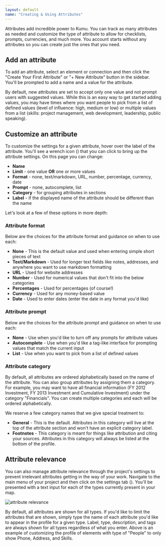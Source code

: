 ```yaml
---
layout: default
name: "Creating & Using Attributes"
---
```


Attributes add incredible power to Kumu. You can track as many attributes as needed and customize the type of attribute to allow for checklists, prompts, currencies, and much more. You account starts without any attributes so you can create just the ones that you need.

## Add an attribute
To add an attribute, select an element or connection and then click the "Create Your First Attribute" or "+ New Attribute" button in the sidebar. You'll be prompted to add a name and a value for the attribute.

By default, new attributes are set to accept only one value and not prompt users with suggested values. While this is an easy way to get started adding values, you may have times where you want people to pick from a list of defined values (level of influence: high, medium or low) or multiple values from a list (skills: project management, web development, leadership, public speaking).

## Customize an attribute
To customize the settings for a given attribute, hover over the label of the attribute. You'll see a wrench icon (<i class="fa fa-wrench"></i>) that you can click to bring up the attribute settings. On this page you can change:

- **Name**
- **Limit** - one value **OR** one or more values
- **Format** - none, text/markdown, URL, number, percentage, currency, date
- **Prompt** - none, autocomplete, list
- **Category** - for grouping attributes in sections
- **Label** - if the displayed name of the attribute should be different than the name



Let's look at a few of these options in more depth:

### Attribute format
Below are the choices for the attribute format and guidance on when to use each:

- **None** - This is the default value and used when entering simple short pieces of text
- **Text/Markdown** - Used for longer text fields like notes, addresses, and anywhere you want to use markdown formatting
- **URL** - Used for website addresses
- **Number** - Used for numerical values that don't fit into the below categories
- **Percentages** -  Used for percentages (of course!)
- **Currency** - Used for any money-based value
- **Date** - Used to enter dates (enter the date in any format you'd like)

### Attribute prompt
Below are the choices for the attribute prompt and guidance on when to use each:

- **None** - Use when you'd like to turn off any prompts for attribute values
- **Autocomplete** - Use when you'd like a tag-like interface for prompting values that match the current input
- **List** - Use when you want to pick from a list of defined values

### Attribute category
By default, all attributes are ordered alphabetically based on the name of the attribute. You can also group attributes by assigning them a category. For example, you may want to have all financial information (FY 2012 Investment, FY 2013 Investment and Cumulative Investment) under the category "Financials". You can create multiple categories and each will be ordered alphabetically.

We reserve a few category names that we give special treatment to:

- **General** - This is the default. Attributes in this category will live at the top of the attribute section and won't have an explicit category label.
- **Footnotes** - This category is meant for things like attribution and citing your sources. Attributes in this category will always be listed at the bottom of the profile.

## Attribute relevance
You can also manage attribute relevance through the project's settings to prevent irrelevant attributes getting in the way of your work. Navigate to the main menu of your project and then click on the settings tab (<i class="fa fa-cog"></i>). You'll be presented with a text input for each of the types currently present in your map.

![attribute relevance](/images/attribute-relevance.png)

By default, all attributes are shown for all types. If you'd like to limit the attributes that are shown, simply type the name of each attribute you'd like to appear in the profile for a given type. Label, type, description, and tags are always shown for all types regardless of what you enter. Above is an example of customizing the profile of elements with type of "People" to only show Phone, Address, and Skills.

